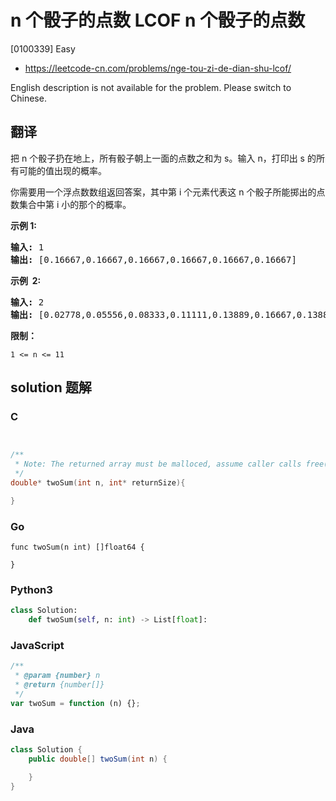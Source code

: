 # n 个骰子的点数 LCOF n 个骰子的点数

[0100339] Easy

- https://leetcode-cn.com/problems/nge-tou-zi-de-dian-shu-lcof/

English description is not available for the problem. Please switch to Chinese.

## 翻译

把 n 个骰子扔在地上，所有骰子朝上一面的点数之和为 s。输入 n，打印出 s 的所有可能的值出现的概率。

你需要用一个浮点数数组返回答案，其中第 i 个元素代表这 n 个骰子所能掷出的点数集合中第 i 小的那个的概率。

**示例 1:**

<pre><strong>输入:</strong> 1
<strong>输出:</strong> [0.16667,0.16667,0.16667,0.16667,0.16667,0.16667]
</pre>

**示例  2:**

<pre><strong>输入:</strong> 2
<strong>输出:</strong> [0.02778,0.05556,0.08333,0.11111,0.13889,0.16667,0.13889,0.11111,0.08333,0.05556,0.02778]</pre>

**限制：**

`1 <= n <= 11`

## solution 题解

### C

```c


/**
 * Note: The returned array must be malloced, assume caller calls free().
 */
double* twoSum(int n, int* returnSize){

}


```

### Go

```golang
func twoSum(n int) []float64 {

}
```

### Python3

```python
class Solution:
    def twoSum(self, n: int) -> List[float]:
```

### JavaScript

```javascript
/**
 * @param {number} n
 * @return {number[]}
 */
var twoSum = function (n) {};
```

### Java

```java
class Solution {
    public double[] twoSum(int n) {

    }
}
```

